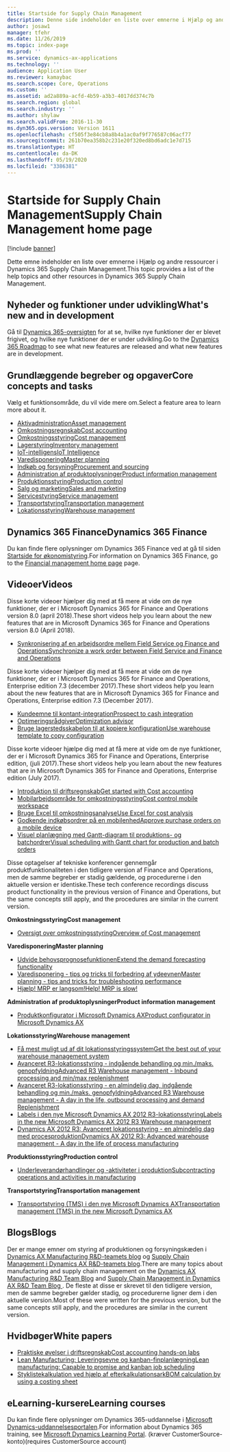 ```yaml
---
title: Startside for Supply Chain Management
description: Denne side indeholder en liste over emnerne i Hjælp og andre ressourcer til Supply Chain Management-funktioner.
author: josaw1
manager: tfehr
ms.date: 11/26/2019
ms.topic: index-page
ms.prod: ''
ms.service: dynamics-ax-applications
ms.technology: ''
audience: Application User
ms.reviewer: kamaybac
ms.search.scope: Core, Operations
ms.custom: ''
ms.assetid: ad2a889a-acfd-4b59-a3b3-4017dd374c7b
ms.search.region: global
ms.search.industry: ''
ms.author: shylaw
ms.search.validFrom: 2016-11-30
ms.dyn365.ops.version: Version 1611
ms.openlocfilehash: cf505f3e84cb8a8b4a1ac0af9f776587c06acf77
ms.sourcegitcommit: 261b70ea358b2c231e20f320ed8bd6adc1e7d715
ms.translationtype: HT
ms.contentlocale: da-DK
ms.lasthandoff: 05/19/2020
ms.locfileid: "3386381"
---
```

# <a name="supply-chain-management-home-page"></a><span data-ttu-id="025c0-103">Startside for Supply Chain Management</span><span class="sxs-lookup"><span data-stu-id="025c0-103">Supply Chain Management home page</span></span>

[!include [banner](includes/banner.md)]

<span data-ttu-id="025c0-104">Dette emne indeholder en liste over emnerne i Hjælp og andre ressourcer i Dynamics 365 Supply Chain Management.</span><span class="sxs-lookup"><span data-stu-id="025c0-104">This topic provides a list of the help topics and other resources in Dynamics 365 Supply Chain Management.</span></span> 

## <a name="whats-new-and-in-development"></a><span data-ttu-id="025c0-105">Nyheder og funktioner under udvikling</span><span class="sxs-lookup"><span data-stu-id="025c0-105">What's new and in development</span></span>
<span data-ttu-id="025c0-106">Gå til <a href="https://roadmap.dynamics.com/">Dynamics 365-oversigten</a> for at se, hvilke nye funktioner der er blevet frigivet, og hvilke nye funktioner der er under udvikling.</span><span class="sxs-lookup"><span data-stu-id="025c0-106">Go to the <a href="https://roadmap.dynamics.com/">Dynamics 365 Roadmap</a> to see what new features are released and what new features are in development.</span></span> 

## <a name="core-concepts-and-tasks"></a><span data-ttu-id="025c0-107">Grundlæggende begreber og opgaver</span><span class="sxs-lookup"><span data-stu-id="025c0-107">Core concepts and tasks</span></span>

<span data-ttu-id="025c0-108">Vælg et funktionsområde, du vil vide mere om.</span><span class="sxs-lookup"><span data-stu-id="025c0-108">Select a feature area to learn more about it.</span></span>

- [<span data-ttu-id="025c0-109">Aktivadministration</span><span class="sxs-lookup"><span data-stu-id="025c0-109">Asset management</span></span>](asset-management/index.md)
- [<span data-ttu-id="025c0-110">Omkostningsregnskab</span><span class="sxs-lookup"><span data-stu-id="025c0-110">Cost accounting</span></span>](../finance/cost-accounting/cost-accounting-home-page.md)
- [<span data-ttu-id="025c0-111">Omkostningsstyring</span><span class="sxs-lookup"><span data-stu-id="025c0-111">Cost management</span></span>](cost-management/cost-management-home-page.md)  
- [<span data-ttu-id="025c0-112">Lagerstyring</span><span class="sxs-lookup"><span data-stu-id="025c0-112">Inventory management</span></span>](inventory/inventory-home-page.md)
- [<span data-ttu-id="025c0-113">IoT-intelligens</span><span class="sxs-lookup"><span data-stu-id="025c0-113">IoT Intelligence</span></span>](iot/iot-intelligence-home-page.md)
- [<span data-ttu-id="025c0-114">Varedisponering</span><span class="sxs-lookup"><span data-stu-id="025c0-114">Master planning</span></span>](master-planning/master-planning-home-page.md)
- [<span data-ttu-id="025c0-115">Indkøb og forsyning</span><span class="sxs-lookup"><span data-stu-id="025c0-115">Procurement and sourcing</span></span>](procurement/procurement-sourcing-overview.md)
- [<span data-ttu-id="025c0-116">Administration af produktoplysninger</span><span class="sxs-lookup"><span data-stu-id="025c0-116">Product information management</span></span>](pim/product-information.md)
- [<span data-ttu-id="025c0-117">Produktionsstyring</span><span class="sxs-lookup"><span data-stu-id="025c0-117">Production control</span></span>](production-control/production-process-overview.md)
- [<span data-ttu-id="025c0-118">Salg og marketing</span><span class="sxs-lookup"><span data-stu-id="025c0-118">Sales and marketing</span></span>](sales-marketing/overview-sales-marketing.md)
- [<span data-ttu-id="025c0-119">Servicestyring</span><span class="sxs-lookup"><span data-stu-id="025c0-119">Service management</span></span>](service-management/service-management-home-page.md)
- [<span data-ttu-id="025c0-120">Transportstyring</span><span class="sxs-lookup"><span data-stu-id="025c0-120">Transportation management</span></span>](transportation/transportation-management-overview.md)
- [<span data-ttu-id="025c0-121">Lokationsstyring</span><span class="sxs-lookup"><span data-stu-id="025c0-121">Warehouse management</span></span>](warehousing/warehouse-configuration.md)

## <a name="dynamics-365-finance"></a><span data-ttu-id="025c0-122">Dynamics 365 Finance</span><span class="sxs-lookup"><span data-stu-id="025c0-122">Dynamics 365 Finance</span></span>

<span data-ttu-id="025c0-123">Du kan finde flere oplysninger om Dynamics 365 Finance ved at gå til siden [Startside for økonomistyring](../finance/index.md).</span><span class="sxs-lookup"><span data-stu-id="025c0-123">For information on Dynamics 365 Finance, go to the [Financial management home page](../finance/index.md) page.</span></span>

## <a name="videos"></a><span data-ttu-id="025c0-124">Videoer</span><span class="sxs-lookup"><span data-stu-id="025c0-124">Videos</span></span>

<span data-ttu-id="025c0-125">Disse korte videoer hjælper dig med at få mere at vide om de nye funktioner, der er i Microsoft Dynamics 365 for Finance and Operations version 8.0 (april 2018).</span><span class="sxs-lookup"><span data-stu-id="025c0-125">These short videos help you learn about the new features that are in Microsoft Dynamics 365 for Finance and Operations version 8.0 (April 2018).</span></span>

- [<span data-ttu-id="025c0-126">Synkronisering af en arbejdsordre mellem Field Service og Finance and Operations</span><span class="sxs-lookup"><span data-stu-id="025c0-126">Synchronize a work order between Field Service and Finance and Operations</span></span>](https://youtu.be/hAB4TDVMjxU)

<span data-ttu-id="025c0-127">Disse korte videoer hjælper dig med at få mere at vide om de nye funktioner, der er i Microsoft Dynamics 365 for Finance and Operations, Enterprise edition 7.3 (december 2017).</span><span class="sxs-lookup"><span data-stu-id="025c0-127">These short videos help you learn about the new features that are in Microsoft Dynamics 365 for Finance and Operations, Enterprise edition 7.3 (December 2017).</span></span>

-  [<span data-ttu-id="025c0-128">Kundeemne til kontant-integration</span><span class="sxs-lookup"><span data-stu-id="025c0-128">Prospect to cash integration</span></span>](https://youtu.be/AVV9x5x-XCg) 
-  [<span data-ttu-id="025c0-129">Optimeringsrådgiver</span><span class="sxs-lookup"><span data-stu-id="025c0-129">Optimization advisor</span></span>](https://www.youtube.com/watch?v=MRsAzgFCUSQ&t=4s)
-  [<span data-ttu-id="025c0-130">Bruge lagerstedsskabelon til at kopiere konfiguration</span><span class="sxs-lookup"><span data-stu-id="025c0-130">Use warehouse template to copy configuration</span></span>](https://www.youtube.com/watch?v=K2WIfFlqJYs&feature=youtu.be)

<span data-ttu-id="025c0-131">Disse korte videoer hjælpe dig med at få mere at vide om de nye funktioner, der er i Microsoft Dynamics 365 for Finance and Operations, Enterprise edition, (juli 2017).</span><span class="sxs-lookup"><span data-stu-id="025c0-131">These short videos help you learn about the new features that are in Microsoft Dynamics 365 for Finance and Operations, Enterprise edition (July 2017).</span></span>

-  [<span data-ttu-id="025c0-132">Introduktion til driftsregnskab</span><span class="sxs-lookup"><span data-stu-id="025c0-132">Get started with Cost accounting</span></span>](https://youtu.be/1pUDtJQZ8FU)
-  [<span data-ttu-id="025c0-133">Mobilarbejdsområde for omkostningsstyring</span><span class="sxs-lookup"><span data-stu-id="025c0-133">Cost control mobile workspace</span></span>](https://youtu.be/imsuTg8rUVk)
-  [<span data-ttu-id="025c0-134">Bruge Excel til omkostningsanalyse</span><span class="sxs-lookup"><span data-stu-id="025c0-134">Use Excel for cost analysis</span></span>](https://youtu.be/-HKHYdClvx8)
-  [<span data-ttu-id="025c0-135">Godkende indkøbsordrer på en mobilenhed</span><span class="sxs-lookup"><span data-stu-id="025c0-135">Approve purchase orders on a mobile device</span></span>](https://youtu.be/gZ-gOlJe7H8)
-  [<span data-ttu-id="025c0-136">Visuel planlægning med Gantt-diagram til produktions- og batchordrer</span><span class="sxs-lookup"><span data-stu-id="025c0-136">Visual scheduling with Gantt chart for production and batch orders</span></span>](https://youtu.be/BtbuShkGj4I)

<span data-ttu-id="025c0-137">Disse optagelser af tekniske konferencer gennemgår produktfunktionaliteten i den tidligere version af Finance and Operations, men de samme begreber er stadig gældende, og procedurerne i den aktuelle version er identiske.</span><span class="sxs-lookup"><span data-stu-id="025c0-137">These tech conference recordings discuss product functionality in the previous version of Finance and Operations, but the same concepts still apply, and the procedures are similar in the current version.</span></span> 

<span data-ttu-id="025c0-138">**Omkostningsstyring**</span><span class="sxs-lookup"><span data-stu-id="025c0-138">**Cost management**</span></span>

-  [<span data-ttu-id="025c0-139">Oversigt over omkostningsstyring</span><span class="sxs-lookup"><span data-stu-id="025c0-139">Overview of Cost management</span></span>](https://www.youtube.com/watch?v=vXzlC-mOBcg&feature=youtu.be)

<span data-ttu-id="025c0-140">**Varedisponering**</span><span class="sxs-lookup"><span data-stu-id="025c0-140">**Master planning**</span></span>

-  [<span data-ttu-id="025c0-141">Udvide behovsprognosefunktionen</span><span class="sxs-lookup"><span data-stu-id="025c0-141">Extend the demand forecasting functionality</span></span>](https://www.youtube.com/watch?v=4OIKIXLiNjI&feature=youtu.be)
-  [<span data-ttu-id="025c0-142">Varedisponering - tips og tricks til forbedring af ydeevnen</span><span class="sxs-lookup"><span data-stu-id="025c0-142">Master planning - tips and tricks for troubleshooting performance</span></span>](https://youtu.be/7v8BPmEs9Dg)
-  [<span data-ttu-id="025c0-143">Hjælp! MRP er langsom!</span><span class="sxs-lookup"><span data-stu-id="025c0-143">Help! MRP is slow!</span></span>](https://youtu.be/RLXybx20B5o)

<span data-ttu-id="025c0-144">**Administration af produktoplysninger**</span><span class="sxs-lookup"><span data-stu-id="025c0-144">**Product information management**</span></span>

-  [<span data-ttu-id="025c0-145">Produktkonfigurator i Microsoft Dynamics AX</span><span class="sxs-lookup"><span data-stu-id="025c0-145">Product configurator in Microsoft Dynamics AX</span></span>](https://youtu.be/zotrj3SbCl4)

<span data-ttu-id="025c0-146">**Lokationsstyring**</span><span class="sxs-lookup"><span data-stu-id="025c0-146">**Warehouse management**</span></span> 

<!---  [Process inbound ASNs in Warehouse management](https://mix.office.com/watch/wpf78tr7rjuh)-->  
-  [<span data-ttu-id="025c0-147">Få mest muligt ud af dit lokationsstyringssystem</span><span class="sxs-lookup"><span data-stu-id="025c0-147">Get the best out of your warehouse management system</span></span>](https://www.youtube.com/watch?v=--_didmZKHo&t=10s)
-  [<span data-ttu-id="025c0-148">Avanceret R3-lokationsstyring - indgående behandling og min./maks. genopfyldning</span><span class="sxs-lookup"><span data-stu-id="025c0-148">Advanced R3 Warehouse management - Inbound processing and min/max replenishment</span></span>](https://www.youtube.com/watch?v=z5_V5Eqlf5M&t=48s)
-  [<span data-ttu-id="025c0-149">Avanceret R3-lokationsstyring - en almindelig dag, indgående behandling og min./maks. genopfyldning</span><span class="sxs-lookup"><span data-stu-id="025c0-149">Advanced R3 Warehouse management - A day in the life, outbound processing and demand Replenishment</span></span>](https://youtu.be/Og0gLlVp7jA)
-  [<span data-ttu-id="025c0-150">Labels i den nye Microsoft Dynamics AX 2012 R3-lokationsstyring</span><span class="sxs-lookup"><span data-stu-id="025c0-150">Labels in the new Microsoft Dynamics AX 2012 R3 Warehouse management</span></span>](https://youtu.be/5w1MngVchBA)
-  [<span data-ttu-id="025c0-151">Dynamics AX 2012 R3: Avanceret lokationsstyring - en almindelig dag med procesproduktion</span><span class="sxs-lookup"><span data-stu-id="025c0-151">Dynamics AX 2012 R3: Advanced warehouse management - A day in the life of process manufacturing</span></span>](https://www.youtube.com/embed/QUxXUrN-7n4)

<span data-ttu-id="025c0-152">**Produktionsstyring**</span><span class="sxs-lookup"><span data-stu-id="025c0-152">**Production control**</span></span>

-  [<span data-ttu-id="025c0-153">Underleverandørhandlinger og -aktiviteter i produktion</span><span class="sxs-lookup"><span data-stu-id="025c0-153">Subcontracting operations and activities in manufacturing</span></span>](https://youtu.be/y1jrd3A_k70)

<span data-ttu-id="025c0-154">**Transportstyring**</span><span class="sxs-lookup"><span data-stu-id="025c0-154">**Transportation management**</span></span>

-  [<span data-ttu-id="025c0-155">Transportstyring (TMS) i den nye Microsoft Dynamics AX</span><span class="sxs-lookup"><span data-stu-id="025c0-155">Transportation management (TMS) in the new Microsoft Dynamics AX</span></span>](https://youtu.be/jgmTgJIgEFQ)

## <a name="blogs"></a><span data-ttu-id="025c0-156">Blogs</span><span class="sxs-lookup"><span data-stu-id="025c0-156">Blogs</span></span>
<span data-ttu-id="025c0-157">Der er mange emner om styring af produktionen og forsyningskæden i <a href="https://blogs.msdn.microsoft.com/axmfg/">Dynamics AX Manufacturing R&D-teamets blog</a> og <a href="https://blogs.msdn.microsoft.com/dynamicsaxscm/">Supply Chain Management i Dynamics AX R&D-teamets blog</a>.</span><span class="sxs-lookup"><span data-stu-id="025c0-157">There are many topics about manufacturing and supply chain management on the <a href="https://blogs.msdn.microsoft.com/axmfg/">Dynamics AX Manufacturing R&D Team Blog</a> and <a href="https://blogs.msdn.microsoft.com/dynamicsaxscm/">Supply Chain Management in Dynamics AX R&D Team Blog </a>.</span></span> <span data-ttu-id="025c0-158">De fleste at disse er skrevet til den tidligere version, men de samme begreber gælder stadig, og procedurerne ligner dem i den aktuelle version.</span><span class="sxs-lookup"><span data-stu-id="025c0-158">Most of these were written for the previous version, but the same concepts still apply, and the procedures are similar in the current version.</span></span> 

## <a name="white-papers"></a><span data-ttu-id="025c0-159">Hvidbøger</span><span class="sxs-lookup"><span data-stu-id="025c0-159">White papers</span></span>
-  <span data-ttu-id="025c0-160"><a href="https://mbs.microsoft.com/customersource/northamerica/AX/learning/documentation/white-papers/msd365optgtstcostacc/">Praktiske øvelser i driftsregnskab</a></span><span class="sxs-lookup"><span data-stu-id="025c0-160"><a href="https://mbs.microsoft.com/customersource/northamerica/AX/learning/documentation/white-papers/msd365optgtstcostacc/">Cost accounting hands-on labs</a></span></span> 
-  <span data-ttu-id="025c0-161"><a href="https://mbs.microsoft.com/customersource/northamerica/AX/learning/documentation/white-papers/leanmanufkanban365opt/">Lean Manufacturing: Leveringsevne og kanban-finplanlægning</a></span><span class="sxs-lookup"><span data-stu-id="025c0-161"><a href="https://mbs.microsoft.com/customersource/northamerica/AX/learning/documentation/white-papers/leanmanufkanban365opt/">Lean manufacturing: Capable to promise and kanban job scheduling</a></span></span> 
-  <span data-ttu-id="025c0-162"><a href="https://mbs.microsoft.com/customersource/northamerica/AX/learning/documentation/white-papers/365operationsbomcalsheet/">Styklistekalkulation ved hjælp af efterkalkulationsark</a></span><span class="sxs-lookup"><span data-stu-id="025c0-162"><a href="https://mbs.microsoft.com/customersource/northamerica/AX/learning/documentation/white-papers/365operationsbomcalsheet/">BOM calculation by using a costing sheet</a></span></span>

## <a name="elearning-courses"></a><span data-ttu-id="025c0-163">eLearning-kurser</span><span class="sxs-lookup"><span data-stu-id="025c0-163">eLearning courses</span></span>
<span data-ttu-id="025c0-164">Du kan finde flere oplysninger om Dynamics 365-uddannelse i <a href="https://mbspartner.microsoft.com/AX/LearningPlans/"> Microsoft Dynamics-uddannelsesportalen</a>.</span><span class="sxs-lookup"><span data-stu-id="025c0-164">For information about Dynamics 365 training, see <a href="https://mbspartner.microsoft.com/AX/LearningPlans/"> Microsoft Dynamics Learning Portal</a>.</span></span> <span data-ttu-id="025c0-165">(kræver CustomerSource-konto)</span><span class="sxs-lookup"><span data-stu-id="025c0-165">(requires CustomerSource account)</span></span> 


